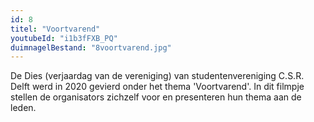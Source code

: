 ```yaml
---
id: 8
titel: "Voortvarend"
youtubeId: "i1b3fFXB_PQ"
duimnagelBestand: "8voortvarend.jpg"
---
```


De Dies (verjaardag van de vereniging) van studentenvereniging C.S.R. Delft werd in 2020 gevierd onder het thema 'Voortvarend'. In dit filmpje stellen de organisators zichzelf voor en presenteren hun thema aan de leden.
